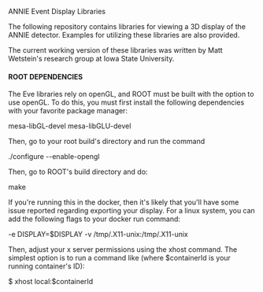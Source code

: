 ANNIE Event Display Libraries

The following repository contains libraries for viewing a 3D display of
the ANNIE detector.  Examples for utilizing these libraries are also
provided.

The current working version of these libraries was written by Matt
Wetstein's research group at Iowa State University. 

#### ROOT DEPENDENCIES ####

The Eve libraries rely on openGL, and ROOT must be built with the option
to use openGL.  To do this, you must first install the following dependencies
with your favorite package manager:

mesa-libGL-devel
mesa-libGLU-devel

Then, go to your root build's directory and run the command

./configure --enable-opengl

Then, go to ROOT's build directory and do:

make

If you're running this in the docker, then it's likely that you'll have some
issue reported regarding exporting your display.  For a linux system, you can add the following flags to your docker run command:

-e DISPLAY=$DISPLAY -v /tmp/.X11-unix:/tmp/.X11-unix

Then, adjust your x server permissions using the xhost command.  The simplest option is to run a command like (where $containerId is your running container's ID):

$ xhost local:$containerId
